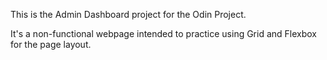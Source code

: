 This is the Admin Dashboard project for the Odin Project.

It's a non-functional webpage intended to practice using Grid and Flexbox for the page layout.